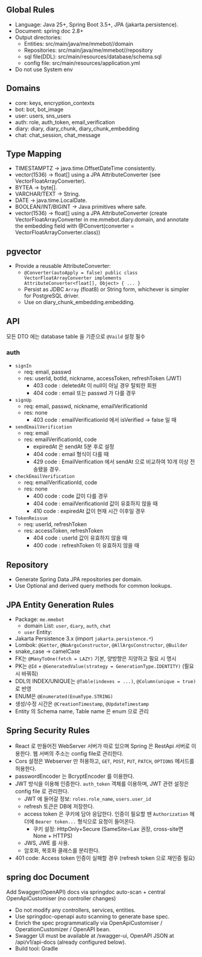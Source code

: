 ## Global Rules
- Language: Java 25+, Spring Boot 3.5+, JPA (jakarta.persistence).
- Document: spring doc 2.8+
- Output directories:
    - Entities: src/main/java/me/mmebot/<domain>/domain
    - Repositories: src/main/java/me/mmebot/<domain>/repository
    - sql file(DDL): src/main/resources/database/schema.sql
    - config file: src/main/resources/application.yml
- Do not use System env

## Domains
- core: keys, encryption_contexts
- bot: bot, bot_image
- user: users, sns_users
- auth: role, auth_token, email_verification
- diary: diary, diary_chunk, diary_chunk_embedding
- chat: chat_session, chat_message

## Type Mapping
- TIMESTAMPTZ -> java.time.OffsetDateTime consistently.
- vector(1536) -> float[] using a JPA AttributeConverter (see VectorFloatArrayConverter).
- BYTEA -> byte[].
- VARCHAR/TEXT -> String.
- DATE -> java.time.LocalDate.
- BOOLEAN/INT/BIGINT -> Java primitives where safe.
- vector(1536) -> float[] using a JPA AttributeConverter (create VectorFloatArrayConverter in me.mmebot.diary.domain, and annotate the embedding field with @Convert(converter = VectorFloatArrayConverter.class))

## pgvector
- Provide a reusable AttributeConverter:
    - `@Converter(autoApply = false) public class VectorFloatArrayConverter implements AttributeConverter<float[], Object> { ... }`
    - Persist as JDBC `Array` (float8) or String form, whichever is simpler for PostgreSQL driver.
    - Use on diary_chunk_embedding.embedding.

## API
모든 DTO 에는 database table 을 기준으로 `@Vaild` 설정 필수
### auth
- `signIn`
  - req: email, passwd
  - res: userId, botId, nickname, accessToken, refreshToken (JWT)
    - 403 code : deletedAt 이 null이 아닐 경우 탈퇴한 회원
    - 404 code : email 또는 passwd 가 다를 경우
- `signUp`
  - req: email, passwd, nickname, emailVerificationId
  - res: none
    - 403 code : emailVerificationId 에서 isVerified -> false 일 때
- `sendEmailVerification`
  - req: email
  - res: emailVerificationId, code
    - expiredAt 은 sendAt 5분 후로 설정
    - 404 code : email 형식이 다를 때
    - 429 code : EmailVerification 에서 sendAt 으로 비교하여 10개 이상 전송됐을 경우.
- `checkEmailVerification`
  - req: emailVerificationId, code
  - res: none
    - 400 code : code 값이 다를 경우
    - 404 code : emailVerificationId 값이 유효하지 않을 때
    - 410 code : expiredAt 값이 현재 시간 이후일 경우 
- `TokenReissue`
  - req: userId, refreshToken
  - res: accessToken, refreshToken
    - 404 code : userId 값이 유효하지 않을 때
    - 400 code : refreshToken 이 유효하지 않을 때

## Repository
- Generate Spring Data JPA repositories per domain.
- Use Optional<T> and derived query methods for common lookups.

## JPA Entity Generation Rules
- Package: `me.mmebot`
   - domain List: `user`, `diary`, `auth`, `chat`
   - `user` Entity: 
- Jakarta Persistence 3.x (import `jakarta.persistence.*`)
- Lombok: `@Getter`, `@NoArgsConstructor`, `@AllArgsConstructor`, `@Builder`
- snake_case → camelCase
- FK는 `@ManyToOne(fetch = LAZY)` 기본, 양방향은 지양하고 필요 시 명시
- PK는 `@Id` + `@GeneratedValue(strategy = GenerationType.IDENTITY)` (필요 시 바꿔줘)
- DDL의 INDEX/UNIQUE는 `@Table(indexes = ...)`, `@Column(unique = true)`로 반영
- ENUM은 `@Enumerated(EnumType.STRING)`
- 생성/수정 시간은 `@CreationTimestamp`, `@UpdateTimestamp`
- Entity 의 Schema name, Table name 은 enum 으로 관리

## Spring Security Rules
- React 로 만들어진 WebServer 서버가 따로 있으며 Spring 은 RestApi 서버로 이용한다. 웹 서버의 주소는 config file로 관리한다.
- Cors 설정은 Webserver 만 허용하고, `GET`, `POST`, `PUT`, `PATCH`, `OPTIONS` 메서드를 허용한다.
- passwordEncoder 는 BcryptEncoder 를 이용한다.
- JWT 방식을 이용해 인증한다. `auth_token` 객체를 이용하며, JWT 관련 설정은 config file 로 관리한다.
  - JWT 에 들어갈 정보: `roles.role_name`, `users.user_id`
  - refresh 토큰은 DB에 저장한다.
  - access token 은 쿠키에 담아 응답한다. 인증이 필요할 땐 `Authorization` 헤더에 `Bearer token...` 형식으로 요청이 들어온다.
    - 쿠키 설정: HttpOnly+Secure (SameSite=Lax 권장, cross-site면 None + HTTPS)
  - JWS, JWE 를 사용.
  - 암호화, 복호화 클래스를 분리한다.
- 401 code: Access token 인증이 실패할 경우 (refresh token 으로 재인증 필요)

## spring doc Document
Add Swagger(OpenAPI) docs via springdoc auto-scan + central OpenApiCustomiser (no controller changes)
- Do not modify any controllers, services, entities.
- Use springdoc-openapi auto scanning to generate base spec.
- Enrich the spec programmatically via OpenApiCustomiser / OperationCustomizer / OpenAPI bean.
- Swagger UI must be available at /swagger-ui, OpenAPI JSON at /api/v1/api-docs (already configured below).
- Build tool: Gradle